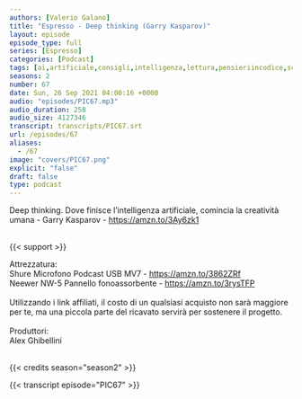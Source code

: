 ```yaml
---
authors: [Valerio Galano]
title: "Espresso - Deep thinking (Garry Kasparov)"
layout: episode
episode_type: full
series: [Espresso]
categories: [Podcast]
tags: [ai,artificiale,consigli,intelligenza,lettura,pensieriincodice,scacchi]
seasons: 2
number: 67
date: Sun, 26 Sep 2021 04:00:16 +0000
audio: "episodes/PIC67.mp3"
audio_duration: 258
audio_size: 4127346
transcript: transcripts/PIC67.srt
url: /episodes/67
aliases: 
  - /67
image: "covers/PIC67.png"
explicit: "false"
draft: false
type: podcast
---
```

Deep thinking. Dove finisce l’intelligenza artificiale, comincia la creatività umana - Garry Kasparov - <a href="https://amzn.to/3Ay6zk1" rel="noopener">https://amzn.to/3Ay6zk1</a><br />
<br />


{{< support >}}

Attrezzatura:<br />
Shure Microfono Podcast USB MV7 - <a href="https://amzn.to/3862ZRf" rel="noopener">https://amzn.to/3862ZRf</a> <br />
Neewer NW-5 Pannello fonoassorbente - <a href="https://amzn.to/3rysTFP" rel="noopener">https://amzn.to/3rysTFP</a> <br />
<br />
Utilizzando i link affiliati, il costo di un qualsiasi acquisto non sarà maggiore per te, ma una piccola parte del ricavato servirà per sostenere il progetto.<br />
<br />
Produttori:<br />
Alex Ghibellini<br />
<br />


{{< credits season="season2" >}}

<!-- more -->

{{< transcript episode="PIC67" >}}
